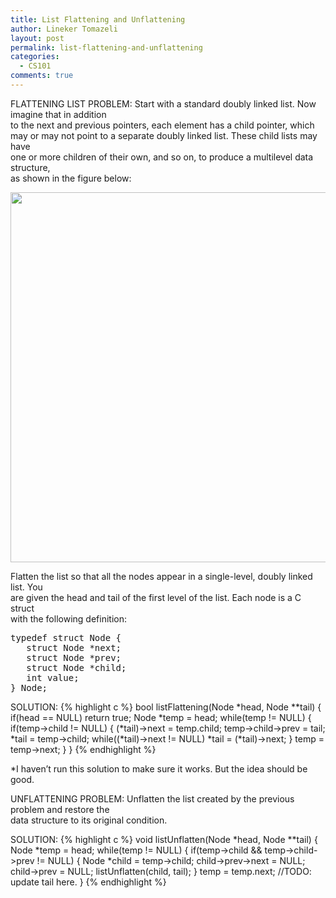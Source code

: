 ```yaml
---
title: List Flattening and Unflattening
author: Lineker Tomazeli
layout: post
permalink: list-flattening-and-unflattening
categories:
  - CS101
comments: true
---
```

FLATTENING LIST PROBLEM: Start with a standard doubly linked list. Now imagine that in addition  
to the next and previous pointers, each element has a child pointer, which  
may or may not point to a separate doubly linked list. These child lists may have  
one or more children of their own, and so on, to produce a multilevel data structure,  
as shown in the figure below:

<img class="aligncenter" src="http://i.stack.imgur.com/ehIIU.png" alt="" width="737" height="592" />

Flatten the list so that all the nodes appear in a single-level, doubly linked list. You  
are given the head and tail of the first level of the list. Each node is a C struct  
with the following definition:

<pre class="brush: cpp; title: ; notranslate" title="">typedef struct Node {
   struct Node *next;
   struct Node *prev;
   struct Node *child;
   int value;
} Node;</pre>

SOLUTION:
{% highlight c %}
bool listFlattening(Node *head, Node **tail) {
  if(head == NULL) return true;
  Node *temp = head;
  while(temp != NULL) {
    if(temp-&gt;child != NULL) {
      (*tail)-&gt;next = temp.child;
      temp-&gt;child-&gt;prev = tail;
      *tail = temp-&gt;child;
      while((*tail)-&gt;next != NULL) *tail = (*tail)-&gt;next;
    }
    temp = temp-&gt;next;
  }
}
{% endhighlight %}

*I haven&#8217;t run this solution to make sure it works. But the idea should be good.

UNFLATTENING PROBLEM: Unflatten the list created by the previous problem and restore the  
data structure to its original condition.

SOLUTION:
{% highlight c %}
void listUnflatten(Node *head, Node **tail) {
  Node *temp = head;
  while(temp != NULL) {
    if(temp-&gt;child &amp;&amp; temp-&gt;child-&gt;prev != NULL) {
       Node *child = temp-&gt;child;
       child-&gt;prev-&gt;next = NULL;
       child-&gt;prev = NULL;
       listUnflatten(child, tail);
    }
    temp = temp.next;
    //TODO: update tail here.
}
{% endhighlight %}
